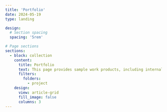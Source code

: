 ```yaml
---
title: 'Portfolio'
date: 2024-05-19
type: landing

design:
  # Section spacing
  spacing: '5rem'

# Page sections
sections:
  - block: collection
    content:
      title: Portfolio
      text: This page provides sample work products, including internal reports, program evaluations, and the like.
      filters:
        folders:
          - project
    design:
      view: article-grid
      fill_image: false
      columns: 3
---
```

